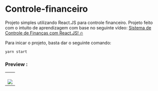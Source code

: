 # Controle-financeiro
Projeto simples utilizando React.JS para controle financeiro. Projeto feito com o intuito de aprendizagem com base no seguinte vídeo: <a href="https://www.youtube.com/watch?v=pj4vA67olbU">Sistema de Controle de Finanças com React.JS! 🔥</a>

Para inicar o projeto, basta dar o seguinte comando:
```bash
yarn start

```

### Preview :

<table width="100%"> 
<tr>
<td width="100%">
<br>
<img src="https://github.com/jonathanoliveirarocha/Controle-Financeiro/blob/main/SAMPLE.png">
</td> 
</table>
